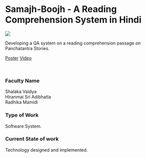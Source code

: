# Samajh-Boojh - A Reading Comprehension System in Hindi

![](28.%20Samajh-Boojh%20-%20A%20Reading%20Comprehension%20System%20in%20Hindi.png)

Developing a QA system on a reading comprehension passage on Panchatantra Stories.

[Poster](28.%20Samajh-Boojh%20-%20A%20Reading%20Comprehension%20System%20in%20Hindi.pdf)
[Video](controls)

<br>


### Faculty Name

Shalaka Vaidya <br>
Hiranmai Sri Adibhatla<br>
Radhika Mamidi


### Type of Work

Software System.


### Current State of work

Technology designed and implemented.
